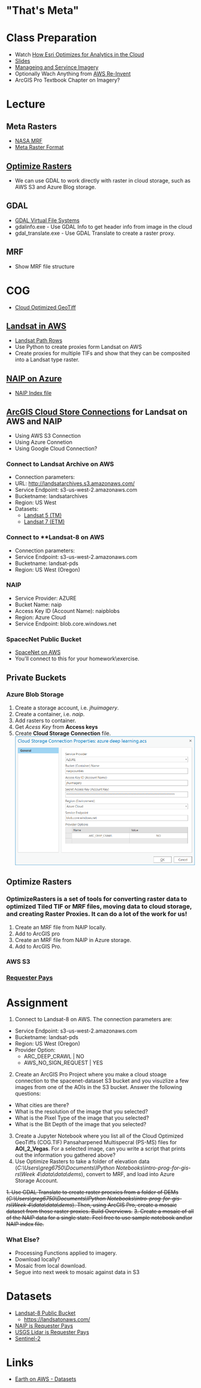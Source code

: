 # "That's Meta"

# Class Preparation
- Watch [How Esri Optimizes for Analytics in the Cloud](https://youtu.be/U486YxlDoeM)
- [Slides](https://www.slideshare.net/AmazonWebServices/how-esri-optimizes-massive-image-archives-for-analytics-in-the-cloud-abd402-reinvent-2017)
- [Manageing and Servince Imagery](https://www.esri.com/content/dam/esrisites/en-us/about/events/media/UC-2019/technical-workshops/tw-5755-977.pdf)
- Optionally Wach Anything from [AWS Re-Invent](https://aws.amazon.com/earth/)
- ArcGIS Pro Textbook Chapter on Imagery?

# Lecture
## Meta Rasters
  - [NASA MRF](https://github.com/nasa-gibs/mrf)
  - [Meta Raster Format](https://gdal.org/drivers/raster/marfa.html)
## [Optimize Rasters](https://github.com/Esri/OptimizeRasters)
  - We can use GDAL to work directly with raster in cloud storage, such as AWS S3 and Azure Blog storage.
## GDAL
  - [GDAL Virtual File Systems](https://gdal.org/user/virtual_file_systems.html)
  - gdalinfo.exe - Use GDAL Info to get header info from image in the cloud
  - gdal_translate.exe - Use GDAL Translate to create a raster proxy.
## MRF
  - Show MRF file structure
# COG
  - [Cloud Optimized GeoTiff](https://www.cogeo.org/)
## [Landsat in AWS](https://aws.amazon.com/blogs/aws/start-using-landsat-on-aws/)
  - [Landsat Path Rows](https://www.usgs.gov/land-resources/nli/landsat/landsat-shapefiles-and-kml-files)
  - Use Python to create proxies form Landsat on AWS
  - Create proxies for multiple TIFs and show that they can be composited into a Landsat type raster.
## [NAIP on Azure](https://azure.microsoft.com/en-us/services/open-datasets/catalog/naip/)
  - [NAIP Index file](https://naipblobs.blob.core.windows.net/naip-index/naip-index.zip)

## [ArcGIS Cloud Store Connections](https://pro.arcgis.com/en/pro-app/help/projects/connect-to-cloud-stores.htm) for Landsat on AWS and NAIP
  - Using AWS S3 Connection
  - Using Azure Connetion
  - Using Google Cloud Connection?
  
### Connect to **Landsat Archive on AWS**
  - Connection parameters:
  - URL: http://landsatarchives.s3.amazonaws.com/
  - Service Endpoint: s3-us-west-2.amazonaws.com
  - Bucketname: landsatarchives
  - Region: US West
  - Datasets:
    - [Landsat 5 (TM)](https://eos.com/landsat-5-tm/)
    - [Landsat 7 (ETM)](https://landsat.gsfc.nasa.gov/the-enhanced-thematic-mapper-plus/)
    
### Connect to **Landsat-8 on AWS
  - Connection parameters:
  - Service Endpoint: s3-us-west-2.amazonaws.com
  - Bucketname: landsat-pds
  - Region: US West (Oregon)
  
### NAIP
  - Service Provider: AZURE
  - Bucket Name: naip
  - Access Key ID (Account Name): naipblobs
  - Region: Azure Cloud
  - Service Endpoint: blob.core.windows.net
  
### SpacecNet Public Bucket
  - [SpaceNet on AWS](https://spacenetchallenge.github.io/datasets/datasetHomePage.html)
  - You'll connect to this for your homework\exercise.

## Private Buckets
### Azure Blob Storage
1. Create a storage account, i.e. *jhuimagery*.
2. Create a container, i.e. *naip*.
3. Add rasters to container.
4. Get *Acess Key* from **Access keys**
5. Create **Cloud Storage Connection** file.
![](https://raw.githubusercontent.com/gbrunner/developing-with-imagery/master/Week%202/azure_private_connection.png)

## Optimize Rasters
### OptimizeRasters is a set of tools for converting raster data to optimized Tiled TIF or MRF files, moving data to cloud storage, and creating Raster Proxies. It can do a lot of the work for us!
1. Create an MRF file from NAIP locally. 
2. Add to ArcGIS pro
3. Create an MRF file from NAIP in Azure storage.
4. Add to ArcGIS Pro.

### AWS S3

### [Requester Pays](https://docs.aws.amazon.com/AmazonS3/latest/dev/RequesterPaysBuckets.html)

# Assignment
1. Connect to Landsat-8 on AWS. The connection parameters are:
  - Service Endpoint: s3-us-west-2.amazonaws.com
  - Bucketname: landsat-pds
  - Region: US West (Oregon)
  - Provider Option:
    - ARC_DEEP_CRAWL | NO
    - AWS_NO_SIGN_REQUEST | YES
2. Create an ArcGIS Pro Project where you make a cloud stoage connection to the spacenet-dataset S3 bucket and you visuzlize a few images from one of the AOIs in the S3 bucket. Answer the following questions:
- What cities are there? 
- What is the resolution of the image that you selected? 
- What is the Pixel Type of the image that you selected? 
- What is the Bit Depth of the image that you selected?
3. Create a Jupyter Notebook where you list all of the Cloud Optimized GeoTiffs (COG.TIF) Pansaharpened Multispecral (PS-MS) files for **AOI_2_Vegas**. For a selected image, can you write a script that prints out the information you gathered above?
4. Use Optimize Rasters to take a folder of elevation data (*C:\Users\greg6750\Documents\IPython Notebooks\intro-prog-for-gis-rs\Week 4\data\data\dems*), convert to MRF, and load into Azure Storage Account.

~~1. Use GDAL Translate to create raster procxies from a folder of DEMs (*C:\Users\greg6750\Documents\IPython Notebooks\intro-prog-for-gis-rs\Week 4\data\data\dems*). Then, using ArcGIS Pro, create a mosaic dataset from those raster proxies. Build Overviews.~~
~~3. Create a mosaic of all of the NAIP data for a single state. Feel free to use sample notebook and\or NAIP index file.~~

### What Else?
- Processing Functions applied to imagery.
- Download locally?
- Mosaic from local download.
- Segue into next week to mosaic against data in S3
# Datasets
- [Landsat-8 Public Bucket](https://registry.opendata.aws/landsat-8/)
  - https://landsatonaws.com/
- [NAIP is Requester Pays](https://registry.opendata.aws/naip/)
- [USGS Lidar is Requester Pays](https://registry.opendata.aws/usgs-lidar/)
- [Sentinel-2](https://registry.opendata.aws/sentinel-2/)

# Links
- [Earth on AWS - Datasets](https://registry.opendata.aws/?search=tags:gis,earth%20observation,events,mapping,meteorological,environmental,transportation)
